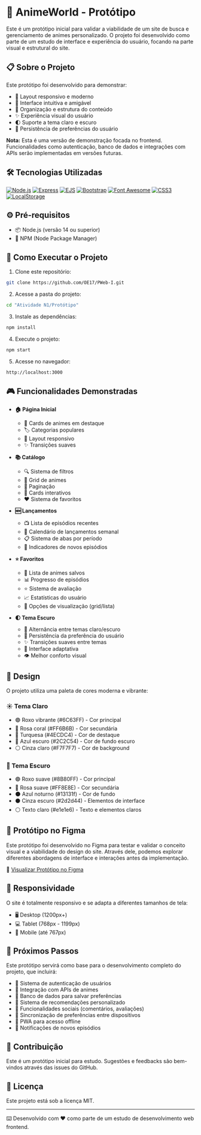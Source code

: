 # 🎌 AnimeWorld - Protótipo

Este é um protótipo inicial para validar a viabilidade de um site de busca e gerenciamento de animes personalizado. O projeto foi desenvolvido como parte de um estudo de interface e experiência do usuário, focando na parte visual e estrutural do site.

## 📋 Sobre o Projeto

Este protótipo foi desenvolvido para demonstrar:
- 📱 Layout responsivo e moderno
- 🎯 Interface intuitiva e amigável
- 📂 Organização e estrutura do conteúdo
- ✨ Experiência visual do usuário
- 🌓 Suporte a tema claro e escuro
- 💾 Persistência de preferências do usuário

**Nota:** Esta é uma versão de demonstração focada no frontend. Funcionalidades como autenticação, banco de dados e integrações com APIs serão implementadas em versões futuras.

## 🛠️ Tecnologias Utilizadas

[![Node.js](https://img.shields.io/badge/Node.js-339933?style=for-the-badge&logo=nodedotjs&logoColor=white)](https://nodejs.org/)
[![Express](https://img.shields.io/badge/Express-000000?style=for-the-badge&logo=express&logoColor=white)](https://expressjs.com/)
[![EJS](https://img.shields.io/badge/EJS-B4CA65?style=for-the-badge&logo=ejs&logoColor=white)](https://ejs.co/)
[![Bootstrap](https://img.shields.io/badge/Bootstrap-7952B3?style=for-the-badge&logo=bootstrap&logoColor=white)](https://getbootstrap.com/)
[![Font Awesome](https://img.shields.io/badge/Font_Awesome-528DD7?style=for-the-badge&logo=fontawesome&logoColor=white)](https://fontawesome.com/)
[![CSS3](https://img.shields.io/badge/CSS3-1572B6?style=for-the-badge&logo=css3&logoColor=white)](https://www.w3.org/Style/CSS/)
[![LocalStorage](https://img.shields.io/badge/LocalStorage-4285F4?style=for-the-badge&logo=data:image/png;base64,iVBORw0KGgoAAAANSUhEUgAAAA4AAAAOCAYAAAAfSC3RAAAABHNCSVQICAgIfAhkiAAAAAlwSFlzAAAAQQAAAEEBqP91PgAAABl0RVh0U29mdHdhcmUAd3d3Lmlua3NjYXBlLm9yZ5vuPBoAAABUSURBVCiRY/z//z8DKYCJgURAtkYWcjT9//+/gYWBgYGBkZGxgVyN/xkYGP4zMDAw/P//n4lsjf///2dkYGBgIGjd////4WJDReMwD3BiAAAAAP//GBkYGP4DAAkYA/4sDhXEAAAAAElFTkSuQmCC)](https://developer.mozilla.org/pt-BR/docs/Web/API/Window/localStorage)

## ⚙️ Pré-requisitos

- 📦 Node.js (versão 14 ou superior)
- 🔧 NPM (Node Package Manager)

## 🚀 Como Executar o Projeto

1. Clone este repositório:
```bash
git clone https://github.com/OE17/PWeb-I.git
```

2. Acesse a pasta do projeto:
```bash
cd "Atividade N1/Protótipo"
```

3. Instale as dependências:
```bash
npm install
```

4. Execute o projeto:
```bash
npm start
```

5. Acesse no navegador:
```
http://localhost:3000
```

## 🎮 Funcionalidades Demonstradas

- **🏠 Página Inicial**
  - 🎴 Cards de animes em destaque
  - 🏷️ Categorias populares
  - 📱 Layout responsivo
  - ✨ Transições suaves

- **📚 Catálogo**
  - 🔍 Sistema de filtros
  - 📑 Grid de animes
  - 📄 Paginação
  - 💫 Cards interativos
  - ❤️ Sistema de favoritos

- **🆕 Lançamentos**
  - 📺 Lista de episódios recentes
  - 📅 Calendário de lançamentos semanal
  - 📋 Sistema de abas por período
  - 🔔 Indicadores de novos episódios

- **⭐ Favoritos**
  - 📝 Lista de animes salvos
  - 📊 Progresso de episódios
  - ⭐ Sistema de avaliação
  - 📈 Estatísticas do usuário
  - 🔄 Opções de visualização (grid/lista)

- **🌓 Tema Escuro**
  - 🔄 Alternância entre temas claro/escuro
  - 💾 Persistência da preferência do usuário
  - ✨ Transições suaves entre temas
  - 🎨 Interface adaptativa
  - 👁️ Melhor conforto visual

## 🎨 Design

O projeto utiliza uma paleta de cores moderna e vibrante:

### ☀️ Tema Claro
- 🟣 Roxo vibrante (#6C63FF) - Cor principal
- 🔴 Rosa coral (#FF6B6B) - Cor secundária
- 🔷 Turquesa (#4ECDC4) - Cor de destaque
- 🔵 Azul escuro (#2C2C54) - Cor de fundo escuro
- ⚪ Cinza claro (#F7F7F7) - Cor de background

### 🌙 Tema Escuro
- 🟣 Roxo suave (#8B80FF) - Cor principal
- 🔴 Rosa suave (#FF8E8E) - Cor secundária
- 🌑 Azul noturno (#13131f) - Cor de fundo
- ⚫ Cinza escuro (#2d2d44) - Elementos de interface
- ⚪ Texto claro (#e1e1e6) - Texto e elementos claros

## 🎨 Protótipo no Figma

Este protótipo foi desenvolvido no Figma para testar e validar o conceito visual e a viabilidade do design do site. Através dele, podemos explorar diferentes abordagens de interface e interações antes da implementação.

🔗 [Visualizar Protótipo no Figma](https://www.figma.com/design/9wI8d8tNsGje7qgXeothP1/Anime-site?node-id=0-1&p=f&t=ZiK2zF3d1qj7KQ8X-0)

## 📱 Responsividade

O site é totalmente responsivo e se adapta a diferentes tamanhos de tela:
- 🖥️ Desktop (1200px+)
- 💻 Tablet (768px - 1199px)
- 📱 Mobile (até 767px)

## 🔄 Próximos Passos

Este protótipo servirá como base para o desenvolvimento completo do projeto, que incluirá:
- 🔐 Sistema de autenticação de usuários
- 🔌 Integração com APIs de animes
- 💾 Banco de dados para salvar preferências
- 🎯 Sistema de recomendações personalizado
- 💬 Funcionalidades sociais (comentários, avaliações)
- 🔄 Sincronização de preferências entre dispositivos
- 📱 PWA para acesso offline
- 🔔 Notificações de novos episódios

## 👥 Contribuição

Este é um protótipo inicial para estudo. Sugestões e feedbacks são bem-vindos através das issues do GitHub.

## 📄 Licença

Este projeto está sob a licença MIT.

---

⌨️ Desenvolvido com ❤️ como parte de um estudo de desenvolvimento web frontend. 
